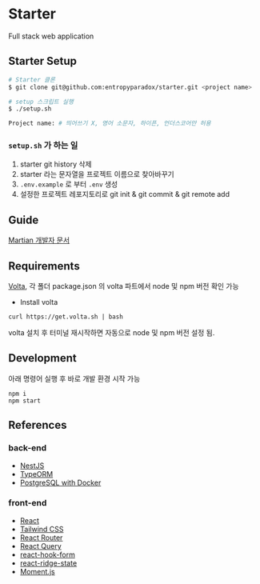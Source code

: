 # Starter

Full stack web application

## Starter Setup

```bash
# Starter 클론
$ git clone git@github.com:entropyparadox/starter.git <project name>

# setup 스크립트 실행
$ ./setup.sh

Project name: # 띄어쓰기 X, 영어 소문자, 하이픈, 언더스코어만 허용

```

### `setup.sh` 가 하는 일

1. starter git history 삭제
2. starter 라는 문자열을 프로젝트 이름으로 찾아바꾸기
3. `.env.example` 로 부터 `.env` 생성
4. 설정한 프로젝트 레포지토리로 git init & git commit & git remote add

## Guide

[Martian 개발자 문서](https://www.notion.so/Martian-f6b232112311429090b0942b2a52a6bf)

## Requirements

[Volta](https://volta.sh/), 각 폴더 package.json 의 volta 파트에서 node 및 npm 버전 확인 가능

- Install volta

```
curl https://get.volta.sh | bash
```

volta 설치 후 터미널 재시작하면 자동으로 node 및 npm 버전 설정 됨.

## Development

아래 명령어 실행 후 바로 개발 환경 시작 가능

```
npm i
npm start
```

## References

### back-end

- [NestJS](https://docs.nestjs.com)
- [TypeORM](https://typeorm.io)
- [PostgreSQL with Docker](https://www.notion.so/Docker-PostgreSQL-3a0005448c35425d977d6a9b0495e51d)

### front-end

- [React](https://reactjs.org)
- [Tailwind CSS](https://tailwindcss.com)
- [React Router](https://reactrouter.com)
- [React Query](https://react-query.tanstack.com)
- [react-hook-form](https://react-hook-form.com)
- [react-ridge-state](https://github.com/web-ridge/react-ridge-state)
- [Moment.js](https://momentjs.com)
